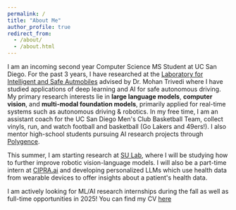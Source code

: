 ```yaml
---
permalink: /
title: "About Me"
author_profile: true
redirect_from: 
  - /about/
  - /about.html
---
```

I am an incoming second year Computer Science MS Student at UC San Diego. For the past 3 years, I have researched at the [Laboratory for Intelligent and Safe Autmobiles](https://cvrr.ucsd.edu/) advised by Dr. Mohan Trivedi where I have studied applications of deep learning and AI for safe autonomous driving. My primary research interests lie in **large language models**, **computer vision**, and **multi-modal foundation models**, primarily applied for real-time systems such as autonomous driving & robotics. In my free time, I am an assistant coach for the UC San Diego Men's Club Basketball Team, collect vinyls, run, and watch football and basketball (Go Lakers and 49ers!). I also mentor high-school students pursuing AI research projects through [Polygence](https://www.polygence.org/).

This summer, I am starting research at [SU Lab](https://cseweb.ucsd.edu/~haosu/lab/group.html), where I will be studying how to further improve robotic vision-language models. I will also be a part-time intern at [CIPRA.ai](https://cipra.ai/) and developing personalized LLMs which use health data from wearable devices to offer insights about a patient's health data.


I am actively looking for ML/AI research internships during the fall as well as full-time opportunities in 2025! You can find my CV [here](https://akshaygopalkr.github.io/files/Akshay_Gopalkrishnan_CV_Public.pdf)
